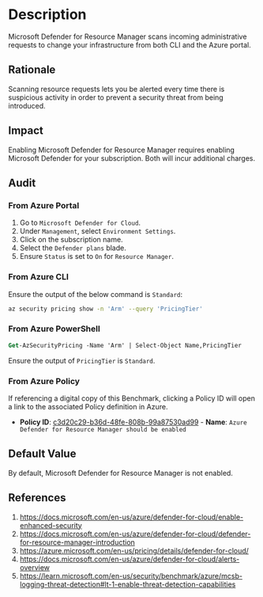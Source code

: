 # Description

Microsoft Defender for Resource Manager scans incoming administrative requests to change your infrastructure from both CLI and the Azure portal.

## Rationale

Scanning resource requests lets you be alerted every time there is suspicious activity in order to prevent a security threat from being introduced.

## Impact

Enabling Microsoft Defender for Resource Manager requires enabling Microsoft Defender for your subscription. Both will incur additional charges.

## Audit

### From Azure Portal

1. Go to `Microsoft Defender for Cloud`.
2. Under `Management`, select `Environment Settings`.
3. Click on the subscription name.
4. Select the `Defender plans` blade.
5. Ensure `Status` is set to `On` for `Resource Manager`.

### From Azure CLI

Ensure the output of the below command is `Standard`:

```sh
az security pricing show -n 'Arm' --query 'PricingTier'
```

### From Azure PowerShell

```ps
Get-AzSecurityPricing -Name 'Arm' | Select-Object Name,PricingTier
```

Ensure the output of `PricingTier` is `Standard`.

### From Azure Policy

If referencing a digital copy of this Benchmark, clicking a Policy ID will open a link to the associated Policy definition in Azure.

- **Policy ID**: [c3d20c29-b36d-48fe-808b-99a87530ad99](https://portal.azure.com/#view/Microsoft_Azure_Policy/PolicyDetailBlade/definitionId/%2Fproviders%2FMicrosoft.Authorization%2FpolicyDefinitions%2Fc3d20c29-b36d-48fe-808b-99a87530ad99) - **Name**: `Azure Defender for Resource Manager should be enabled`

## Default Value

By default, Microsoft Defender for Resource Manager is not enabled.

## References

1. <https://docs.microsoft.com/en-us/azure/defender-for-cloud/enable-enhanced-security>
2. <https://docs.microsoft.com/en-us/azure/defender-for-cloud/defender-for-resource-manager-introduction>
3. <https://azure.microsoft.com/en-us/pricing/details/defender-for-cloud/>
4. <https://docs.microsoft.com/en-us/azure/defender-for-cloud/alerts-overview>
5. <https://learn.microsoft.com/en-us/security/benchmark/azure/mcsb-logging-threat-detection#lt-1-enable-threat-detection-capabilities>
